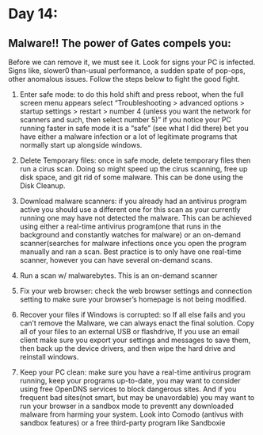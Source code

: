 # **Day 14:**

## **Malware!! The power of Gates compels you:**

Before we can remove it, we must see it. Look for signs your PC is infected. Signs like, slower0 than-usual performance, a sudden spate of pop-ops, other anomalous issues. Follow the steps below to fight the good fight. 

1. Enter safe mode: to do this hold shift and press reboot, when the full screen menu appears select “Troubleshooting > advanced options > startup settings > restart > number 4 (unless you want the network for scanners and such, then select number 5)” if you notice your PC running faster in safe mode it is a “safe” (see what I did there) bet you have either a malware infection or a lot of legitimate programs that normally start up alongside windows.

2. Delete Temporary files: once in safe mode, delete temporary files then run a cirus scan. Doing so might speed up the cirus scanning, free up disk space, and git rid of some malware. This can be done using the Disk Cleanup. 

3. Download malware scanners: if you already had an antivirus program active you should use a different one for this scan as your currently running one may have not detected the malware. This can be achieved using either a real-time antivirus program(one that runs in the background and constantly watches for malware) or an on-demand scanner(searches for malware infections once you open the program manually and ran a scan. Best practice is to only have one real-time scanner, however you can have several on-demand scans.

4. Run a scan w/ malwarebytes. This is an on-demand scanner

5. Fix your web browser: check the web browser settings and connection setting to make sure your browser’s homepage is not being modified.

6. Recover your files if Windows is corrupted: so If all else fails and you can’t remove the Malware, we can always enact the final solution. Copy all of your files to an external USB or flashdrive, If you use an email client make sure you export your settings and messages to save them, then back up the device drivers, and then wipe the hard drive and reinstall windows. 

7. Keep your PC clean: make sure you have a real-time antivirus program running, keep your programs up-to-date, you may want to consider using free OpenDNS services to block dangerous sites. And if you frequent bad sites(not smart, but may be unavordable) you may want to run your browser in a sandbox mode to preventt any downloaded malware from harming your system. Look into Comodo (antivus with sandbox features) or a free third-party program like Sandboxie
